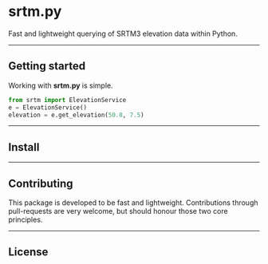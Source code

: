 srtm.py
=======
Fast and lightweight querying of SRTM3 elevation data within Python.

---

## Getting started
Working with **srtm.py** is simple.
```python
from srtm import ElevationService
e = ElevationService()
elevation = e.get_elevation(50.8, 7.5)
```

---

## Install

---

## Contributing
This package is developed to be fast and lightweight. Contributions through pull-requests are very welcome, but should honour those two core principles.

---

## License
